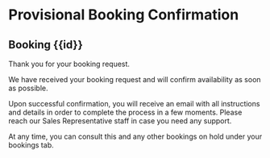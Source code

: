 # Provisional Booking Confirmation

## Booking {{id}}

Thank you for your booking request.

We have received your booking request and will confirm availability as soon as possible.

Upon successful confirmation, you will receive an email with all instructions and details in order to complete the process in a few moments. Please reach our Sales Representative staff in case you need any support.

At any time, you can consult this and any other bookings on hold under your bookings tab.
